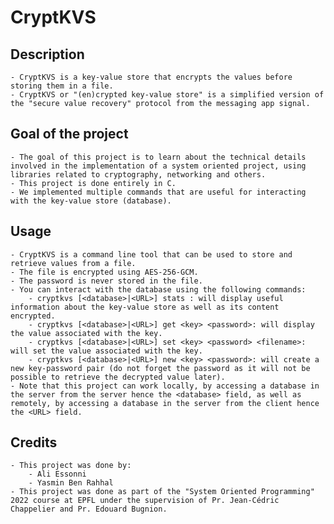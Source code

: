 
# CryptKVS

## Description
    - CryptKVS is a key-value store that encrypts the values before storing them in a file.
    - CryptKVS or "(en)crypted key-value store" is a simplified version of the "secure value recovery" protocol from the messaging app signal.

## Goal of the project
    - The goal of this project is to learn about the technical details involved in the implementation of a system oriented project, using libraries related to cryptography, networking and others.
    - This project is done entirely in C.
    - We implemented multiple commands that are useful for interacting with the key-value store (database).

## Usage
    - CryptKVS is a command line tool that can be used to store and retrieve values from a file.
    - The file is encrypted using AES-256-GCM.
    - The password is never stored in the file.
    - You can interact with the database using the following commands:
        - cryptkvs [<database>|<URL>] stats : will display useful information about the key-value store as well as its content encrypted.
        - cryptkvs [<database>|<URL>] get <key> <password>: will display the value associated with the key.
        - cryptkvs [<database>|<URL>] set <key> <password> <filename>: will set the value associated with the key.
        - cryptkvs [<database>|<URL>] new <key> <password>: will create a new key-password pair (do not forget the password as it will not be possible to retrieve the decrypted value later).
    - Note that this project can work locally, by accessing a database in the server from the server hence the <database> field, as well as remotely, by accessing a database in the server from the client hence the <URL> field.

## Credits
    - This project was done by:
        - Ali Essonni
        - Yasmin Ben Rahhal
    - This project was done as part of the "System Oriented Programming" 2022 course at EPFL under the supervision of Pr. Jean-Cédric Chappelier and Pr. Edouard Bugnion.


